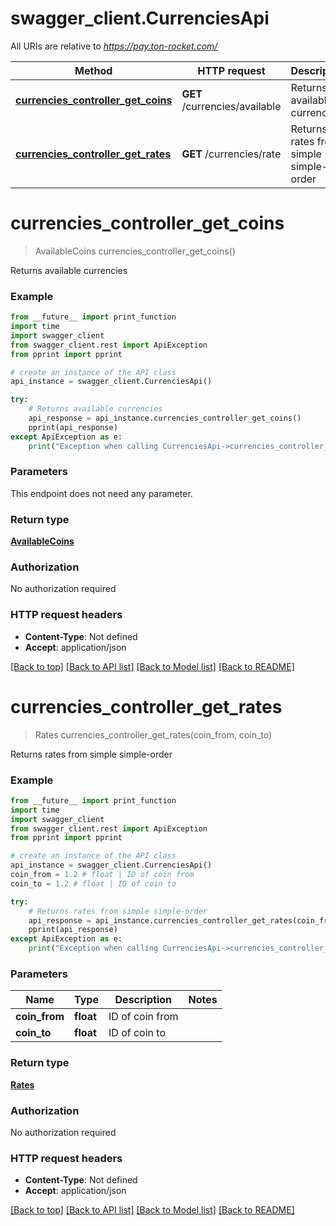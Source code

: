 # swagger_client.CurrenciesApi

All URIs are relative to *https://pay.ton-rocket.com/*

Method | HTTP request | Description
------------- | ------------- | -------------
[**currencies_controller_get_coins**](CurrenciesApi.md#currencies_controller_get_coins) | **GET** /currencies/available | Returns available currencies
[**currencies_controller_get_rates**](CurrenciesApi.md#currencies_controller_get_rates) | **GET** /currencies/rate | Returns rates from simple simple-order

# **currencies_controller_get_coins**
> AvailableCoins currencies_controller_get_coins()

Returns available currencies

### Example
```python
from __future__ import print_function
import time
import swagger_client
from swagger_client.rest import ApiException
from pprint import pprint

# create an instance of the API class
api_instance = swagger_client.CurrenciesApi()

try:
    # Returns available currencies
    api_response = api_instance.currencies_controller_get_coins()
    pprint(api_response)
except ApiException as e:
    print("Exception when calling CurrenciesApi->currencies_controller_get_coins: %s\n" % e)
```

### Parameters
This endpoint does not need any parameter.

### Return type

[**AvailableCoins**](AvailableCoins.md)

### Authorization

No authorization required

### HTTP request headers

 - **Content-Type**: Not defined
 - **Accept**: application/json

[[Back to top]](#) [[Back to API list]](../README.md#documentation-for-api-endpoints) [[Back to Model list]](../README.md#documentation-for-models) [[Back to README]](../README.md)

# **currencies_controller_get_rates**
> Rates currencies_controller_get_rates(coin_from, coin_to)

Returns rates from simple simple-order

### Example
```python
from __future__ import print_function
import time
import swagger_client
from swagger_client.rest import ApiException
from pprint import pprint

# create an instance of the API class
api_instance = swagger_client.CurrenciesApi()
coin_from = 1.2 # float | ID of coin from
coin_to = 1.2 # float | ID of coin to

try:
    # Returns rates from simple simple-order
    api_response = api_instance.currencies_controller_get_rates(coin_from, coin_to)
    pprint(api_response)
except ApiException as e:
    print("Exception when calling CurrenciesApi->currencies_controller_get_rates: %s\n" % e)
```

### Parameters

Name | Type | Description  | Notes
------------- | ------------- | ------------- | -------------
 **coin_from** | **float**| ID of coin from | 
 **coin_to** | **float**| ID of coin to | 

### Return type

[**Rates**](Rates.md)

### Authorization

No authorization required

### HTTP request headers

 - **Content-Type**: Not defined
 - **Accept**: application/json

[[Back to top]](#) [[Back to API list]](../README.md#documentation-for-api-endpoints) [[Back to Model list]](../README.md#documentation-for-models) [[Back to README]](../README.md)

